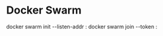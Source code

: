 # Docker Swarm

docker swarm init --listen-addr <MANAGER-IP>:<PORT>
docker swarm join --token <TOKEN> <MANAGER-IP>:<PORT>